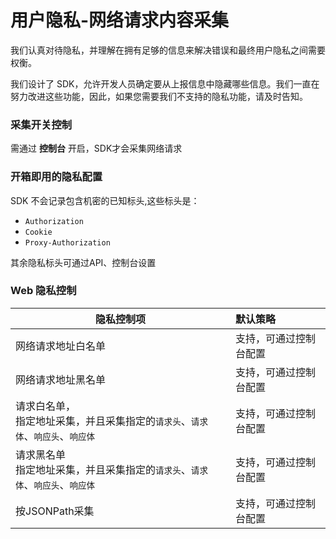 # 用户隐私-网络请求内容采集

我们认真对待隐私，并理解在拥有足够的信息来解决错误和最终用户隐私之间需要权衡。

我们设计了 SDK，允许开发人员确定要从上报信息中隐藏哪些信息。我们一直在努力改进这些功能，因此，如果您需要我们不支持的隐私功能，请及时告知。

### 采集开关控制

需通过 **控制台** 开启，SDK才会采集网络请求

### 开箱即用的隐私配置

SDK 不会记录包含机密的已知标头,这些标头是：
- `Authorization`
- `Cookie`
- `Proxy-Authorization` 

其余隐私标头可通过API、控制台设置

### Web 隐私控制

| 隐私控制项                                                   | 默认策略               |
| ------------------------------------------------------------ | :--------------------- |
| 网络请求地址白名单                                           | 支持，可通过控制台配置 |
| 网络请求地址黑名单                                           | 支持，可通过控制台配置 |
| 请求白名单，<br />指定地址采集，并且采集指定的`请求头`、`请求体`、`响应头`、`响应体` | 支持，可通过控制台配置 |
| 请求黑名单<br />指定地址采集，并且采集指定的`请求头`、`请求体`、`响应头`、`响应体` | 支持，可通过控制台配置 |
| 按JSONPath采集                                               | 支持，可通过控制台配置 |

